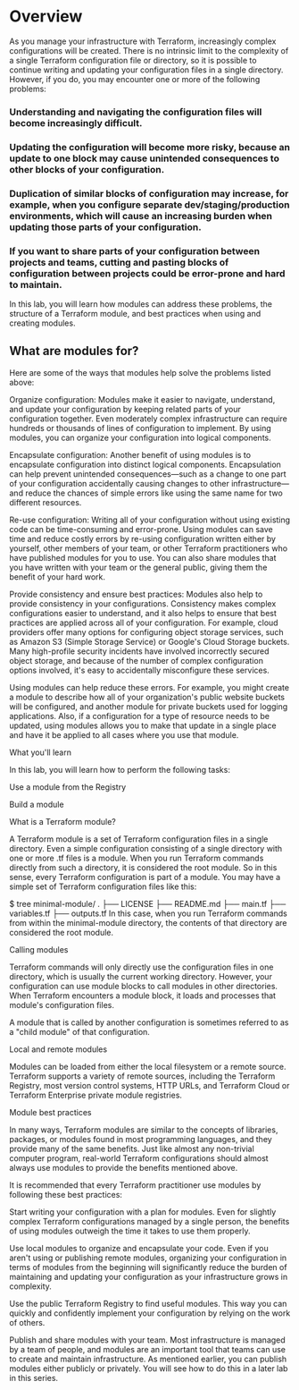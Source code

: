 # Overview

As you manage your infrastructure with Terraform, increasingly complex configurations will be created. There is no intrinsic limit to the complexity of a single Terraform configuration file or directory, so it is possible to continue writing and updating your configuration files in a single directory. However, if you do, you may encounter one or more of the following problems:

### Understanding and navigating the configuration files will become increasingly difficult.
### Updating the configuration will become more risky, because an update to one block may cause unintended consequences to other blocks of your configuration.
### Duplication of similar blocks of configuration may increase, for example, when you configure separate dev/staging/production environments, which will cause an increasing burden when updating those parts of your configuration.
### If you want to share parts of your configuration between projects and teams, cutting and pasting blocks of configuration between projects could be error-prone and hard to maintain.

In this lab, you will learn how modules can address these problems, the structure of a Terraform module, and best practices when using and creating modules.

## What are modules for?

Here are some of the ways that modules help solve the problems listed above:

Organize configuration: Modules make it easier to navigate, understand, and update your configuration by keeping related parts of your configuration together. Even moderately complex infrastructure can require hundreds or thousands of lines of configuration to implement. By using modules, you can organize your configuration into logical components.

Encapsulate configuration: Another benefit of using modules is to encapsulate configuration into distinct logical components. Encapsulation can help prevent unintended consequences—such as a change to one part of your configuration accidentally causing changes to other infrastructure—and reduce the chances of simple errors like using the same name for two different resources.

Re-use configuration: Writing all of your configuration without using existing code can be time-consuming and error-prone. Using modules can save time and reduce costly errors by re-using configuration written either by yourself, other members of your team, or other Terraform practitioners who have published modules for you to use. You can also share modules that you have written with your team or the general public, giving them the benefit of your hard work.

Provide consistency and ensure best practices: Modules also help to provide consistency in your configurations. Consistency makes complex configurations easier to understand, and it also helps to ensure that best practices are applied across all of your configuration. For example, cloud providers offer many options for configuring object storage services, such as Amazon S3 (Simple Storage Service) or Google's Cloud Storage buckets. Many high-profile security incidents have involved incorrectly secured object storage, and because of the number of complex configuration options involved, it's easy to accidentally misconfigure these services.

Using modules can help reduce these errors. For example, you might create a module to describe how all of your organization's public website buckets will be configured, and another module for private buckets used for logging applications. Also, if a configuration for a type of resource needs to be updated, using modules allows you to make that update in a single place and have it be applied to all cases where you use that module.

What you'll learn

In this lab, you will learn how to perform the following tasks:

Use a module from the Registry

Build a module


What is a Terraform module?

A Terraform module is a set of Terraform configuration files in a single directory. Even a simple configuration consisting of a single directory with one or more .tf files is a module. When you run Terraform commands directly from such a directory, it is considered the root module. So in this sense, every Terraform configuration is part of a module. You may have a simple set of Terraform configuration files like this:

$ tree minimal-module/
.
├── LICENSE
├── README.md
├── main.tf
├── variables.tf
├── outputs.tf
In this case, when you run Terraform commands from within the minimal-module directory, the contents of that directory are considered the root module.

Calling modules

Terraform commands will only directly use the configuration files in one directory, which is usually the current working directory. However, your configuration can use module blocks to call modules in other directories. When Terraform encounters a module block, it loads and processes that module's configuration files.

A module that is called by another configuration is sometimes referred to as a "child module" of that configuration.

Local and remote modules

Modules can be loaded from either the local filesystem or a remote source. Terraform supports a variety of remote sources, including the Terraform Registry, most version control systems, HTTP URLs, and Terraform Cloud or Terraform Enterprise private module registries.

Module best practices

In many ways, Terraform modules are similar to the concepts of libraries, packages, or modules found in most programming languages, and they provide many of the same benefits. Just like almost any non-trivial computer program, real-world Terraform configurations should almost always use modules to provide the benefits mentioned above.

It is recommended that every Terraform practitioner use modules by following these best practices:

Start writing your configuration with a plan for modules. Even for slightly complex Terraform configurations managed by a single person, the benefits of using modules outweigh the time it takes to use them properly.

Use local modules to organize and encapsulate your code. Even if you aren't using or publishing remote modules, organizing your configuration in terms of modules from the beginning will significantly reduce the burden of maintaining and updating your configuration as your infrastructure grows in complexity.

Use the public Terraform Registry to find useful modules. This way you can quickly and confidently implement your configuration by relying on the work of others.

Publish and share modules with your team. Most infrastructure is managed by a team of people, and modules are an important tool that teams can use to create and maintain infrastructure. As mentioned earlier, you can publish modules either publicly or privately. You will see how to do this in a later lab in this series.
